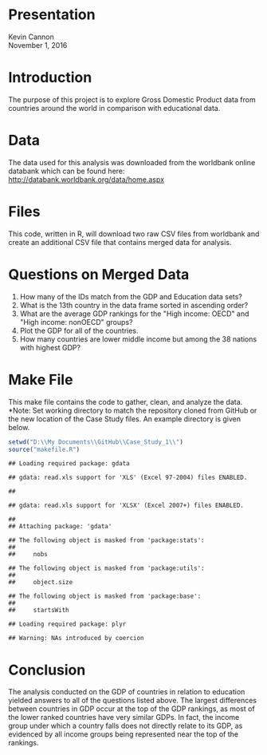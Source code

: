 # Presentation
Kevin Cannon  
November 1, 2016  



# Introduction
The purpose of this project is to explore Gross Domestic Product data from countries around the world in comparison with educational data.

# Data
The data used for this analysis was downloaded from the worldbank online databank which can be found here: http://databank.worldbank.org/data/home.aspx

# Files
This code, written in R, will download two raw CSV files from worldbank and create an additional CSV file that contains merged data for analysis.

# Questions on Merged Data 
1. How many of the IDs match from the GDP and Education data sets?  
2. What is the 13th country in the data frame sorted in ascending order?  
3. What are the average GDP rankings for the "High income: OECD" and "High income: nonOECD" groups?  
4. Plot the GDP for all of the countries.  
5. How many countries are lower middle income but among the 38 nations with highest GDP?

# Make File
This make file contains the code to gather, clean, and analyze the data.
*Note: Set working directory to match the repository cloned from GitHub or the new location of the Case Study files. An example directory is given below.

```r
setwd("D:\\My Documents\\GitHub\\Case_Study_1\\")
source("makefile.R")
```

```
## Loading required package: gdata
```

```
## gdata: read.xls support for 'XLS' (Excel 97-2004) files ENABLED.
```

```
## 
```

```
## gdata: read.xls support for 'XLSX' (Excel 2007+) files ENABLED.
```

```
## 
## Attaching package: 'gdata'
```

```
## The following object is masked from 'package:stats':
## 
##     nobs
```

```
## The following object is masked from 'package:utils':
## 
##     object.size
```

```
## The following object is masked from 'package:base':
## 
##     startsWith
```

```
## Loading required package: plyr
```

```
## Warning: NAs introduced by coercion
```

# Conclusion
The analysis conducted on the GDP of countries in relation to education yielded answers to all of the questions listed above. The largest differences between countries in GDP occur at the top of the GDP rankings, as most of the lower ranked countries have very similar GDPs. In fact, the income group under which a country falls does not directly relate to its GDP, as evidenced by all income groups being represented near the top of the rankings.
